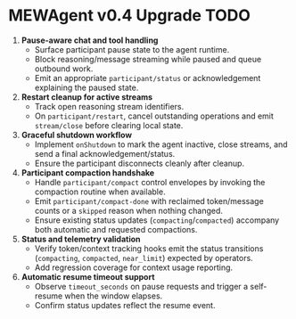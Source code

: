 # MEWAgent v0.4 Upgrade TODO

1. **Pause-aware chat and tool handling**  
   - Surface participant pause state to the agent runtime.  
   - Block reasoning/message streaming while paused and queue outbound work.  
   - Emit an appropriate `participant/status` or acknowledgement explaining the paused state.
2. **Restart cleanup for active streams**  
   - Track open reasoning stream identifiers.  
   - On `participant/restart`, cancel outstanding operations and emit `stream/close` before clearing local state.
3. **Graceful shutdown workflow**  
   - Implement `onShutdown` to mark the agent inactive, close streams, and send a final acknowledgement/status.  
   - Ensure the participant disconnects cleanly after cleanup.
4. **Participant compaction handshake**
   - Handle `participant/compact` control envelopes by invoking the compaction routine when available.
   - Emit `participant/compact-done` with reclaimed token/message counts or a `skipped` reason when nothing changed.
   - Ensure existing status updates (`compacting`/`compacted`) accompany both automatic and requested compactions.
5. **Status and telemetry validation**
   - Verify token/context tracking hooks emit the status transitions (`compacting`, `compacted`, `near_limit`) expected by operators.
   - Add regression coverage for context usage reporting.
6. **Automatic resume timeout support**
   - Observe `timeout_seconds` on pause requests and trigger a self-resume when the window elapses.
   - Confirm status updates reflect the resume event.
